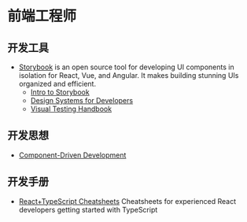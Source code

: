 # 前端工程师

## 开发工具
- [Storybook](https://storybook.js.org/) is an open source tool for developing UI components in isolation for React, Vue, and Angular. It makes building stunning UIs organized and efficient.
  - [Intro to Storybook](https://www.learnstorybook.com/intro-to-storybook/)
  - [Design Systems for Developers](https://www.learnstorybook.com/design-systems-for-developers/)
  - [Visual Testing Handbook](https://www.learnstorybook.com/visual-testing-handbook/)
  
## 开发思想
- [Component-Driven Development](https://blog.hichroma.com/component-driven-development-ce1109d56c8e)

## 开发手册
- [React+TypeScript Cheatsheets](https://github.com/typescript-cheatsheets/react-typescript-cheatsheet#reacttypescript-cheatsheets) Cheatsheets for experienced React developers getting started with TypeScript
